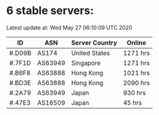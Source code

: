 # 6 stable servers:

Latest update at: Wed May 27 06:10:09 UTC 2020

| ID | ASN | Server Country | Online |
| -- | --- | -------------- | ------ |
| #.D09B | AS174 | United States | 1271 hrs |
| #.7F1D | AS63949 | Singapore | 1271 hrs |
| #.B6F8 | AS63888 | Hong Kong | 1021 hrs |
| #.BD3E | AS63888 | Hong Kong | 2090 hrs |
| #.2A79 | AS63949 | Japan | 930 hrs |
| #.47E3 | AS16509 | Japan | 45 hrs |

